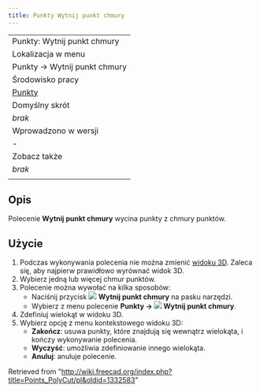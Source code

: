 ```yaml
---
title: Punkty Wytnij punkt chmury
---
```

|  |
| --- |
| Punkty: Wytnij punkt chmury |
| Lokalizacja w menu |
| Punkty → Wytnij punkt chmury |
| Środowisko pracy |
| [Punkty](/Points_Workbench/pl "Points Workbench/pl") |
| Domyślny skrót |
| *brak* |
| Wprowadzono w wersji |
| - |
| Zobacz także |
| *brak* |
|  |

## Opis

Polecenie **Wytnij punkt chmury** wycina punkty z chmury punktów.

## Użycie

1. Podczas wykonywania polecenia nie można zmienić [widoku 3D](/3D_view/pl "3D view/pl"). Zaleca się, aby najpierw prawidłowo wyrównać widok 3D.
2. Wybierz jedną lub więcej chmur punktów.
3. Polecenie można wywołać na kilka sposobów:
   * Naciśnij przycisk ![](/images/Points_PolyCut.svg) **Wytnij punkt chmury** na pasku narzędzi.
   * Wybierz z menu polecenie **Punkty → ![](/images/Points_PolyCut.svg) Wytnij punkt chmury**.
4. Zdefiniuj wielokąt w widoku 3D.
5. Wybierz opcję z menu kontekstowego widoku 3D:
   * **Zakończ**: usuwa punkty, które znajdują się wewnątrz wielokąta, i kończy wykonywanie polecenia.
   * **Wyczyść**: umożliwia zdefiniowanie innego wielokąta.
   * **Anuluj**: anuluje polecenie.

Retrieved from "<http://wiki.freecad.org/index.php?title=Points_PolyCut/pl&oldid=1332583>"